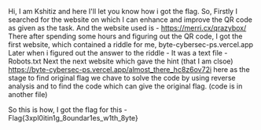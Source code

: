 Hi, I am Kshitiz and here I'll let you know how i got the flag.
So, Firstly I searched for the website on which I can enhance and improve the QR code as given as the task.
And the website used is - https://merri.cx/qrazybox/
There after spending some hours and figuring out the QR code, I got the first website, which contained a riddle for me, byte-cybersec-ps.vercel.app
Later when i figured out the answer to the riddle - It was a text file - Robots.txt
Next the next website which gave the hint (that I am clsoe) 
https://byte-cybersec-ps.vercel.app/almost_there_hc8z6ov72i 
here as the stage to find original flag we chave to solve the code by using reverse analysis and to find the code which can give the original flag. (code is in another file)

So this is how, I got the flag for this - Flag{3xpl0itin1g_8oundar1es_w1th_8yte}
